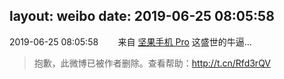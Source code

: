 layout: weibo
date: 2019-06-25 08:05:58
---
2019-06-25 08:05:58  &nbsp;&nbsp;&nbsp;&nbsp;&nbsp;&nbsp; 来自 <a href="http://app.weibo.com/t/feed/Z4AgP" rel="nofollow">坚果手机 Pro</a>
这盛世的牛逼…
>  抱歉，此微博已被作者删除。查看帮助：http://t.cn/Rfd3rQV
